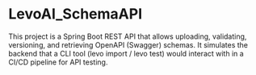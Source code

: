 # LevoAI_SchemaAPI
This project is a Spring Boot REST API that allows uploading, validating, versioning, and retrieving OpenAPI (Swagger) schemas.  It simulates the backend that a CLI tool (levo import / levo test) would interact with in a CI/CD pipeline for API testing.

